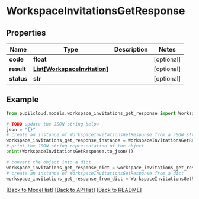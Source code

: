 # WorkspaceInvitationsGetResponse


## Properties

Name | Type | Description | Notes
------------ | ------------- | ------------- | -------------
**code** | **float** |  | [optional] 
**result** | [**List[WorkspaceInvitation]**](WorkspaceInvitation.md) |  | [optional] 
**status** | **str** |  | [optional] 

## Example

```python
from pupilcloud.models.workspace_invitations_get_response import WorkspaceInvitationsGetResponse

# TODO update the JSON string below
json = "{}"
# create an instance of WorkspaceInvitationsGetResponse from a JSON string
workspace_invitations_get_response_instance = WorkspaceInvitationsGetResponse.from_json(json)
# print the JSON string representation of the object
print(WorkspaceInvitationsGetResponse.to_json())

# convert the object into a dict
workspace_invitations_get_response_dict = workspace_invitations_get_response_instance.to_dict()
# create an instance of WorkspaceInvitationsGetResponse from a dict
workspace_invitations_get_response_from_dict = WorkspaceInvitationsGetResponse.from_dict(workspace_invitations_get_response_dict)
```
[[Back to Model list]](../README.md#documentation-for-models) [[Back to API list]](../README.md#documentation-for-api-endpoints) [[Back to README]](../README.md)


